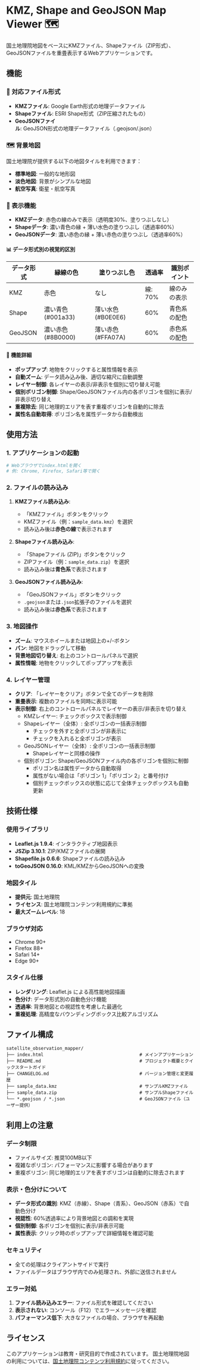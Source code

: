 # KMZ, Shape and GeoJSON Map Viewer 🗺️

国土地理院地図をベースにKMZファイル、Shapeファイル（ZIP形式）、GeoJSONファイルを重畳表示するWebアプリケーションです。

## 機能

### 📍 対応ファイル形式
- **KMZファイル**: Google Earth形式の地理データファイル
- **Shapeファイル**: ESRI Shape形式（ZIP圧縮されたもの）
- **GeoJSONファイル**: GeoJSON形式の地理データファイル（.geojson/.json）

### 🗺️ 背景地図
国土地理院が提供する以下の地図タイルを利用できます：
- **標準地図**: 一般的な地形図
- **淡色地図**: 背景がシンプルな地図
- **航空写真**: 衛星・航空写真

### 🎨 表示機能
- **KMZデータ**: 赤色の線のみで表示（透明度30%、塗りつぶしなし）
- **Shapeデータ**: 濃い青色の縁 + 薄い水色の塗りつぶし（透過率60%）
- **GeoJSONデータ**: 濃い赤色の縁 + 薄い赤色の塗りつぶし（透過率60%）

#### 📊 データ形式別の視覚的区別
| データ形式 | 縁線の色 | 塗りつぶし色 | 透過率 | 識別ポイント |
|------------|----------|--------------|--------|--------------|
| KMZ | 赤色 | なし | 線: 70% | 線のみの表示 |
| Shape | 濃い青色 (#001a33) | 薄い水色 (#B0E0E6) | 60% | 青色系の配色 |
| GeoJSON | 濃い赤色 (#8B0000) | 薄い赤色 (#FFA07A) | 60% | 赤色系の配色 |

#### 🔧 機能詳細
- **ポップアップ**: 地物をクリックすると属性情報を表示
- **自動ズーム**: データ読み込み後、適切な縮尺に自動調整
- **レイヤー制御**: 各レイヤーの表示/非表示を個別に切り替え可能
- **個別ポリゴン制御**: Shape/GeoJSONファイル内の各ポリゴンを個別に表示/非表示切り替え
- **重複除去**: 同じ地理的エリアを表す重複ポリゴンを自動的に除去
- **属性名自動取得**: ポリゴン名を属性データから自動検出

## 使用方法

### 1. アプリケーションの起動
```bash
# Webブラウザでindex.htmlを開く
# 例: Chrome, Firefox, Safari等で開く
```

### 2. ファイルの読み込み
1. **KMZファイル読み込み**:
   - 「KMZファイル」ボタンをクリック
   - KMZファイル（例：`sample_data.kmz`）を選択
   - 読み込み後は**赤色の線**で表示されます

2. **Shapeファイル読み込み**:
   - 「Shapeファイル (ZIP)」ボタンをクリック
   - ZIPファイル（例：`sample_data.zip`）を選択
   - 読み込み後は**青色系**で表示されます

3. **GeoJSONファイル読み込み**:
   - 「GeoJSONファイル」ボタンをクリック
   - `.geojson`または`.json`拡張子のファイルを選択
   - 読み込み後は**赤色系**で表示されます

### 3. 地図操作
- **ズーム**: マウスホイールまたは地図上の+/-ボタン
- **パン**: 地図をドラッグして移動
- **背景地図切り替え**: 右上のコントロールパネルで選択
- **属性情報**: 地物をクリックしてポップアップを表示

### 4. レイヤー管理
- **クリア**: 「レイヤーをクリア」ボタンで全てのデータを削除
- **重畳表示**: 複数のファイルを同時に表示可能
- **表示制御**: 右上のコントロールパネルでレイヤーの表示/非表示を切り替え
  - KMZレイヤー: チェックボックスで表示制御
  - Shapeレイヤー（全体）: 全ポリゴンの一括表示制御
    - チェックを外すと全ポリゴンが非表示に
    - チェックを入れると全ポリゴンが表示
  - GeoJSONレイヤー（全体）: 全ポリゴンの一括表示制御
    - Shapeレイヤーと同様の操作
  - 個別ポリゴン: Shape/GeoJSONファイル内の各ポリゴンを個別に制御
    - ポリゴン名は属性データから自動取得
    - 属性がない場合は「ポリゴン 1」「ポリゴン 2」と番号付け
    - 個別チェックボックスの状態に応じて全体チェックボックスも自動更新

## 技術仕様

### 使用ライブラリ
- **Leaflet.js 1.9.4**: インタラクティブ地図表示
- **JSZip 3.10.1**: ZIP/KMZファイルの展開
- **Shapefile.js 0.6.6**: Shapeファイルの読み込み
- **toGeoJSON 0.16.0**: KML/KMZからGeoJSONへの変換

### 地図タイル
- **提供元**: 国土地理院
- **ライセンス**: 国土地理院コンテンツ利用規約に準拠
- **最大ズームレベル**: 18

### ブラウザ対応
- Chrome 90+
- Firefox 88+
- Safari 14+
- Edge 90+

### スタイル仕様
- **レンダリング**: Leaflet.js による高性能地図描画
- **色分け**: データ形式別の自動色分け機能
- **透過率**: 背景地図との視認性を考慮した最適化
- **重複処理**: 高精度なバウンディングボックス比較アルゴリズム

## ファイル構成

```
satellite_observation_mapper/
├── index.html                                    # メインアプリケーション
├── README.md                                     # プロジェクト概要とクイックスタートガイド
├── CHANGELOG.md                                  # バージョン管理と変更履歴
├── sample_data.kmz                               # サンプルKMZファイル
├── sample_data.zip                               # サンプルShapeファイル
└── *.geojson / *.json                            # GeoJSONファイル（ユーザー提供）
```

## 利用上の注意

### データ制限
- ファイルサイズ: 推奨100MB以下
- 複雑なポリゴン: パフォーマンスに影響する場合があります
- 重複ポリゴン: 同じ地理的エリアを表すポリゴンは自動的に除去されます

### 表示・色分けについて
- **データ形式の識別**: KMZ（赤線）、Shape（青系）、GeoJSON（赤系）で自動色分け
- **視認性**: 60%透過率により背景地図との調和を実現
- **個別制御**: 各ポリゴンを個別に表示/非表示可能
- **属性表示**: クリック時のポップアップで詳細情報を確認可能

### セキュリティ
- 全ての処理はクライアントサイドで実行
- ファイルデータはブラウザ内でのみ処理され、外部に送信されません

### エラー対処
1. **ファイル読み込みエラー**: ファイル形式を確認してください
2. **表示されない**: コンソール（F12）でエラーメッセージを確認
3. **パフォーマンス低下**: 大きなファイルの場合、ブラウザを再起動

## ライセンス

このアプリケーションは教育・研究目的で作成されています。
国土地理院地図の利用については、[国土地理院コンテンツ利用規約](https://www.gsi.go.jp/kikakuchousei/kikakuchousei40182.html)に従ってください。

 